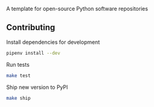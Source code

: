 A template for open-source Python software repositories

## Contributing

Install dependencies for development

```zsh
pipenv install --dev
```

Run tests

```zsh
make test
```

Ship new version to PyPI

```zsh
make ship
```
